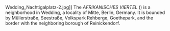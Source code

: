 Wedding_Nachtigalplatz-2.jpg]] The _AFRIKANISCHES VIERTEL_ () is a neighborhood in Wedding, a locality of Mitte, Berlin, Germany. It is bounded by Müllerstraße, Seestraße, Volkspark Rehberge, Goethepark, and the border with the neighboring borough of Reinickendorf.
